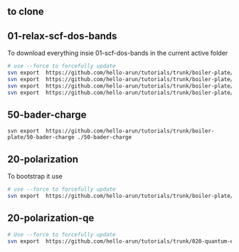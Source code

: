 ## to clone

## 01-relax-scf-dos-bands
To download everything insie 01-scf-dos-bands in the current active folder
```bash
# use --force to forcefully update
svn export  https://github.com/hello-arun/tutorials/trunk/boiler-plate/01-relax-scf-dos-bands/10-relax ./10-relax
svn export  https://github.com/hello-arun/tutorials/trunk/boiler-plate/01-relax-scf-dos-bands/11-scf ./11-scf
svn export  https://github.com/hello-arun/tutorials/trunk/boiler-plate/01-relax-scf-dos-bands/12-dos ./12-dos
svn export  https://github.com/hello-arun/tutorials/trunk/boiler-plate/01-relax-scf-dos-bands/13-bands ./13-bands
```

## 50-bader-charge
```
svn export  https://github.com/hello-arun/tutorials/trunk/boiler-plate/50-bader-charge ./50-bader-charge
```

## 20-polarization

To bootstrap it use 
```bash
# use --force to forcefully update
svn export  https://github.com/hello-arun/tutorials/trunk/boiler-plate/20-polarization/ ./20-polarization
```

## 20-polarization-qe

```bash
# Use --force to forcefully update
svn export  https://github.com/hello-arun/tutorials/trunk/020-quantum-espresso/085-piezo-coefficient/3d-system/ ./20-polarization
```
